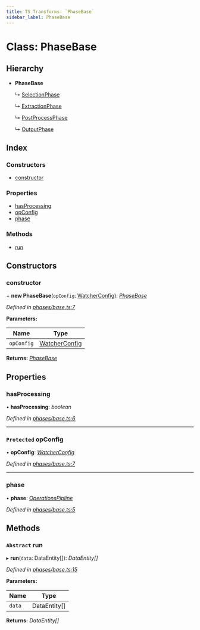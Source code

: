 ```yaml
---
title: TS Transforms: `PhaseBase`
sidebar_label: PhaseBase
---
```


# Class: PhaseBase

## Hierarchy

* **PhaseBase**

  ↳ [SelectionPhase](selectionphase.md)

  ↳ [ExtractionPhase](extractionphase.md)

  ↳ [PostProcessPhase](postprocessphase.md)

  ↳ [OutputPhase](outputphase.md)

## Index

### Constructors

* [constructor](phasebase.md#constructor)

### Properties

* [hasProcessing](phasebase.md#hasprocessing)
* [opConfig](phasebase.md#protected-opconfig)
* [phase](phasebase.md#phase)

### Methods

* [run](phasebase.md#abstract-run)

## Constructors

###  constructor

\+ **new PhaseBase**(`opConfig`: [WatcherConfig](../interfaces/watcherconfig.md)): *[PhaseBase](phasebase.md)*

*Defined in [phases/base.ts:7](https://github.com/terascope/teraslice/blob/b843209f9/packages/ts-transforms/src/phases/base.ts#L7)*

**Parameters:**

Name | Type |
------ | ------ |
`opConfig` | [WatcherConfig](../interfaces/watcherconfig.md) |

**Returns:** *[PhaseBase](phasebase.md)*

## Properties

###  hasProcessing

• **hasProcessing**: *boolean*

*Defined in [phases/base.ts:6](https://github.com/terascope/teraslice/blob/b843209f9/packages/ts-transforms/src/phases/base.ts#L6)*

___

### `Protected` opConfig

• **opConfig**: *[WatcherConfig](../interfaces/watcherconfig.md)*

*Defined in [phases/base.ts:7](https://github.com/terascope/teraslice/blob/b843209f9/packages/ts-transforms/src/phases/base.ts#L7)*

___

###  phase

• **phase**: *[OperationsPipline](../interfaces/operationspipline.md)*

*Defined in [phases/base.ts:5](https://github.com/terascope/teraslice/blob/b843209f9/packages/ts-transforms/src/phases/base.ts#L5)*

## Methods

### `Abstract` run

▸ **run**(`data`: DataEntity[]): *DataEntity[]*

*Defined in [phases/base.ts:15](https://github.com/terascope/teraslice/blob/b843209f9/packages/ts-transforms/src/phases/base.ts#L15)*

**Parameters:**

Name | Type |
------ | ------ |
`data` | DataEntity[] |

**Returns:** *DataEntity[]*
